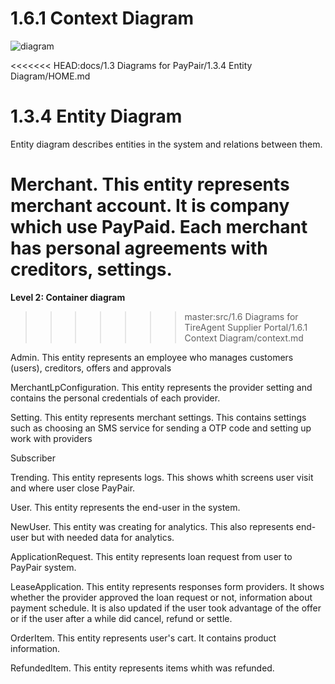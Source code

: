 # 1.6.1 Context Diagram

![diagram](https://www.plantuml.com/plantuml/svg/0/XLDBJyCm3BxtLvXT007hXHCd9fWOQC2qTKAS9jCQ6YbDgiHXsh_7sTQrOpnkYMD__XxAjMTq72gT72cJwr0GbCorlqfJXyl-X-8ol0LFBhU6oN0_jrMAXLDeFdMeGtfpUJ7HQ7Z-E4urCdcMqk96kb4PSlqwOYVZmUlpF5kyt6UZnNXuDtowFJbDaWavRys93pMv1HQLCkVGcyKR3E9DUNR8rlMal2w0VGTvhxMIbjewHjqxxS2i7xf8cyvVm12Q4S0yjy5m2qPLhUsAI9g7ssCSp9GZ_10VO5SL7JkrBOSDkIw9oOQkbARXRGNMm1ILzd068yjBmLtZbmH-vPagO0ibca8JM5S8AN0K_IrWAPcqp0LgYOvAAo49bvOADrItj64GBmVx3xTwb9rnsaTjKzBx0HrAV4GZYtOFld5J3gPesKMuBTfUJly27ljEFX6X3UV7MHb5hRUsDHewTlmG4WdHFstUKn8zUvWzFwMZB9lClijgKBi1pEj2G3ShH8vyEWx-02Qv5Xxh__85)

<<<<<<< HEAD:docs/1.3 Diagrams for PayPair/1.3.4 Entity Diagram/HOME.md
# 1.3.4 Entity Diagram

Entity diagram describes entities in the system and relations between them.

Merchant. This entity represents merchant account. It is company which use PayPaid. Each merchant has personal agreements with creditors, settings.
=======
**Level 2: Container diagram**
>>>>>>> master:src/1.6 Diagrams for TireAgent Supplier Portal/1.6.1 Context Diagram/context.md

Admin. This entity represents an employee who manages customers (users), creditors, offers and approvals

MerchantLpConfiguration. This entity represents the provider setting and contains the personal credentials of each provider.

Setting. This entity represents merchant settings. This contains settings such as choosing an SMS service for sending a OTP code and setting up work with providers

Subscriber

Trending. This entity represents logs. This shows whith screens user visit and where user close PayPair.

User. This entity represents the end-user in the system.

NewUser. This entity was creating for analytics. This also represents end-user but with needed data for analytics.

ApplicationRequest. This entity represents loan request from user to PayPair system.

LeaseApplication. This entity represents responses form providers. It shows whether the provider approved the loan request or not, information about payment schedule. It is also updated if the user took advantage of the offer or if the user after a while did cancel, refund or settle.

OrderItem. This entity represents user's cart. It contains product information.

RefundedItem. This entity represents items whith was refunded.